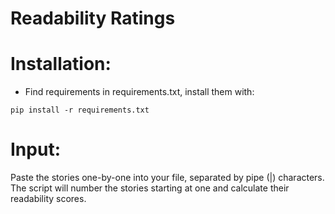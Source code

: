 # Readability Ratings

# Installation:

* Find requirements in requirements.txt, install them with:

`pip install -r requirements.txt`

# Input:

Paste the stories one-by-one into your file, separated by pipe (|) characters. The script will number the stories starting at one and calculate their readability scores.